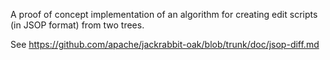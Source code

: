 A proof of concept implementation of an algorithm for creating
edit scripts (in JSOP format) from two trees.

See https://github.com/apache/jackrabbit-oak/blob/trunk/doc/jsop-diff.md
